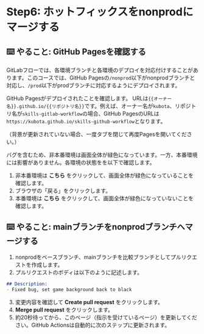# Step6: ホットフィックスをnonprodにマージする

## ⌨️ やること: GitHub Pagesを確認する

GitLabフローでは、各環境ブランチと各環境のデプロイを対応付けすることがあります。このコースでは、GitHub Pagesの`/nonprod`以下がnonprodブランチと対応し、`/prod`以下がprodブランチに対応するようにデプロイされます。

GitHub Pagesがデプロイされたことを確認します。
URLは`{{オーナー名}}.github.io/{{リポジトリ名}}`です。例えば、オーナー名が`kubota`、リポジトリ名が`skills-gitlab-workflow`の場合、GitHub PagesのURLは`https://kubota.github.io/skills-github-workflow`となります。

（背景が更新されていない場合、一度タブを閉じて再度Pagesを開いてください。）

バグを含むため、非本番環境は画面全体が緑色になっています。一方、本番環境には影響がありません。各環境の状態をを以下で確認します。

1. 非本番環境は __こちら__ をクリックして、画面全体が緑色になっていることを確認します。
2. ブラウザの「戻る」をクリックします。
3. 本番環境は __こちら__ をクリックして、画面全体が緑色になっていないことを確認します。

## ⌨️ やること: mainブランチをnonprodブランチへマージする

1. nonprodをベースブランチ、mainブランチを比較ブランチとしてプルリクエストを作成します。
2. プルリクエストのボディは以下のように記述します。
```md
## Description:
- Fixed bug, set game background back to black
```
3. 変更内容を確認して __Create pull request__ をクリックします。
4. __Merge pull request__ をクリックします。
5. 約20秒待ってから、このページ（指示を受けているページ）を更新してください。GitHub Actionsは自動的に次のステップに更新されます。